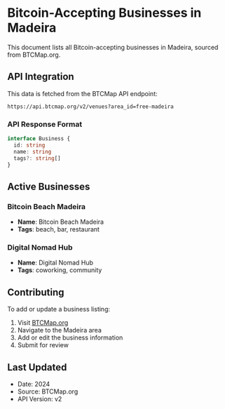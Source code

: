 # Bitcoin-Accepting Businesses in Madeira

This document lists all Bitcoin-accepting businesses in Madeira, sourced from BTCMap.org.

## API Integration

This data is fetched from the BTCMap API endpoint:
```
https://api.btcmap.org/v2/venues?area_id=free-madeira
```

### API Response Format
```typescript
interface Business {
  id: string
  name: string
  tags?: string[]
}
```

## Active Businesses

### Bitcoin Beach Madeira
- **Name**: Bitcoin Beach Madeira
- **Tags**: beach, bar, restaurant

### Digital Nomad Hub
- **Name**: Digital Nomad Hub
- **Tags**: coworking, community

## Contributing

To add or update a business listing:
1. Visit [BTCMap.org](https://btcmap.org)
2. Navigate to the Madeira area
3. Add or edit the business information
4. Submit for review

## Last Updated
- Date: 2024
- Source: BTCMap.org
- API Version: v2 